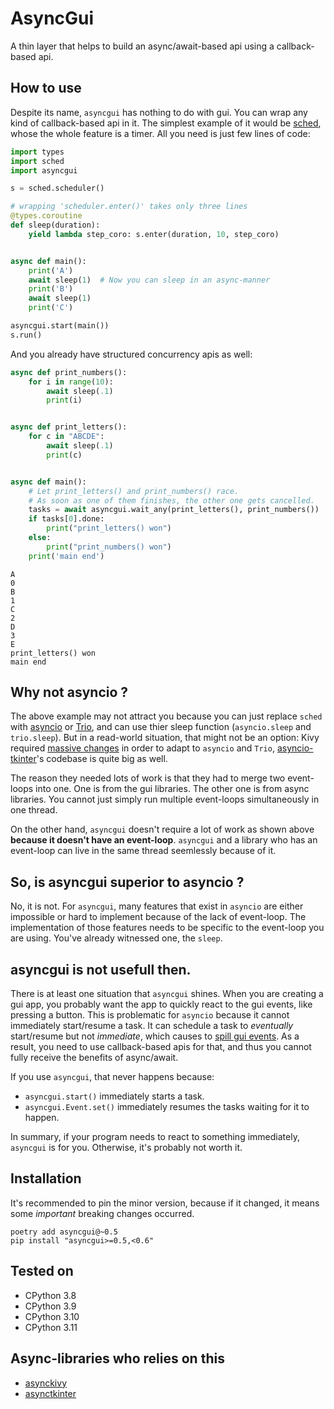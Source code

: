 # AsyncGui

A thin layer that helps to build an async/await-based api using a callback-based api.

## How to use

Despite its name, `asyncgui` has nothing to do with gui.
You can wrap any kind of callback-based api in it.
The simplest example of it would be [sched](https://docs.python.org/3/library/sched.html),
whose the whole feature is a timer.
All you need is just few lines of code:

```python
import types
import sched
import asyncgui

s = sched.scheduler()

# wrapping 'scheduler.enter()' takes only three lines
@types.coroutine
def sleep(duration):
    yield lambda step_coro: s.enter(duration, 10, step_coro)


async def main():
    print('A')
    await sleep(1)  # Now you can sleep in an async-manner
    print('B')
    await sleep(1)
    print('C')

asyncgui.start(main())
s.run()
```

And you already have structured concurrency apis as well:

```python
async def print_numbers():
    for i in range(10):
        await sleep(.1)
        print(i)


async def print_letters():
    for c in "ABCDE":
        await sleep(.1)
        print(c)


async def main():
    # Let print_letters() and print_numbers() race.
    # As soon as one of them finishes, the other one gets cancelled.
    tasks = await asyncgui.wait_any(print_letters(), print_numbers())
    if tasks[0].done:
        print("print_letters() won")
    else:
        print("print_numbers() won")
    print('main end')
```

```
A
0
B
1
C
2
D
3
E
print_letters() won
main end
```

## Why not asyncio ?

The above example may not attract you because you can just replace `sched` with [asyncio](https://docs.python.org/3/library/asyncio.html) or [Trio](https://trio.readthedocs.io/en/stable/),
and can use thier sleep function (`asyncio.sleep` and `trio.sleep`).
But in a read-world situation, that might not be an option:
Kivy required [massive changes](https://github.com/kivy/kivy/pull/6368) in order to adapt to `asyncio` and `Trio`,
[asyncio-tkinter](https://github.com/fluentpython/asyncio-tkinter)'s codebase is quite big as well.

The reason they needed lots of work is that they had to merge two event-loops into one.
One is from the gui libraries. The other one is from async libraries.
You cannot just simply run multiple event-loops simultaneously in one thread.

On the other hand, `asyncgui` doesn't require a lot of work as shown above **because it doesn't have an event-loop**.
`asyncgui` and a library who has an event-loop can live in the same thread seemlessly because of it.

## So, is asyncgui superior to asyncio ?

No, it is not.
For `asyncgui`, many features that exist in `asyncio` are either impossible or hard to implement because of the lack of event-loop.
The implementation of those features needs to be specific to the event-loop you are using.
You've already witnessed one, the `sleep`.

## asyncgui is not usefull then.

There is at least one situation that `asyncgui` shines.
When you are creating a gui app, you probably want the app to quickly react to the gui events, like pressing a button.
This is problematic for `asyncio` because it cannot immediately start/resume a task.
It can schedule a task to *eventually* start/resume but not *immediate*,
which causes to [spill gui events](https://github.com/gottadiveintopython/asynckivy/blob/main/examples/misc/why_asyncio_is_not_suitable_for_handling_touch_events.py).
As a result, you need to use callback-based apis for that, and thus you cannot fully receive the benefits of async/await.

If you use `asyncgui`, that never happens because:

- `asyncgui.start()` immediately starts a task.
- `asyncgui.Event.set()` immediately resumes the tasks waiting for it to happen.

In summary, if your program needs to react to something immediately, `asyncgui` is for you.
Otherwise, it's probably not worth it.

## Installation

It's recommended to pin the minor version, because if it changed, it means some *important* breaking changes occurred.

```text
poetry add asyncgui@~0.5
pip install "asyncgui>=0.5,<0.6"
```

## Tested on

- CPython 3.8
- CPython 3.9
- CPython 3.10
- CPython 3.11

## Async-libraries who relies on this

- [asynckivy](https://github.com/gottadiveintopython/asynckivy)
- [asynctkinter](https://github.com/gottadiveintopython/asynctkinter)
